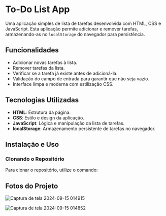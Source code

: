 # To-Do List App

Uma aplicação simples de lista de tarefas desenvolvida com HTML, CSS e JavaScript. Esta aplicação permite adicionar e remover tarefas, armazenando-as no `localStorage` do navegador para persistência.

## Funcionalidades

- Adicionar novas tarefas à lista.
- Remover tarefas da lista.
- Verificar se a tarefa já existe antes de adicioná-la.
- Validação do campo de entrada para garantir que não seja vazio.
- Interface limpa e moderna com estilização CSS.

## Tecnologias Utilizadas

- **HTML**: Estrutura da página.
- **CSS**: Estilo e design da aplicação.
- **JavaScript**: Lógica e manipulação da lista de tarefas.
- **localStorage**: Armazenamento persistente de tarefas no navegador.

## Instalação e Uso

### Clonando o Repositório

Para clonar o repositório, utilize o comando:

## Fotos do Projeto

![Captura de tela 2024-09-15 014915](https://github.com/user-attachments/assets/1dc9bc84-aae6-43d4-bb55-043bdf278d84)

![Captura de tela 2024-09-15 014852](https://github.com/user-attachments/assets/06d648f9-65eb-4430-9e79-c0e53a00b018)
